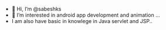 - 👋 Hi, I’m @sabeshks
- 👀 I’m interested in android app development and animation ...
- I am also have basic in knowlege in Java servlet and JSP..

<!---
sabeshks/sabeshks is a ✨ special ✨ repository because its `README.md` (this file) appears on your GitHub profile.
You can click the Preview link to take a look at your changes.
--->
